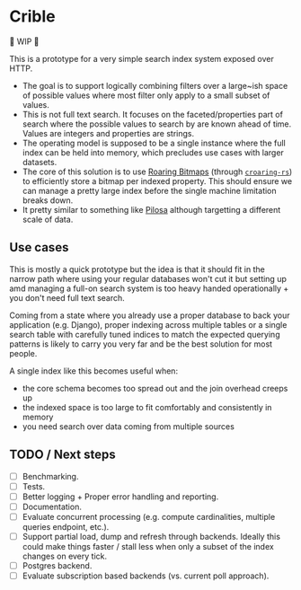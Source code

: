 # Crible

:construction: WIP :construction:

This is a prototype for a very simple search index system exposed over HTTP.

- The goal is to support logically combining filters over a large~ish space of possible values where most filter only apply to a small subset of values.
- This is not full text search. It focuses on the faceted/properties part of search where the possible values to search by are known ahead of time. Values are integers and properties are strings.
- The operating model is supposed to be a single instance where the full index can be held into memory, which precludes use cases with larger datasets.
- The core of this solution is to use [Roaring Bitmaps](https://roaringbitmap.org) (through [`croaring-rs`](https://github.com/saulius/croaring-rs)) to efficiently store a bitmap per indexed property. This should ensure we can manage a pretty large index before the single machine limitation breaks down.
- It pretty similar to something like [Pilosa](https://www.pilosa.com) although targetting a different scale of data.

## Use cases

This is mostly a quick prototype but the idea is that it should fit in the narrow path where using your regular databases won't cut it but setting up amd managing a full-on search system is too heavy handed operationally + you don't need full text search.

Coming from a state where you already use a proper database to back your application (e.g. Django), proper indexing across multiple tables or a single search table with carefully tuned indices to match the expected querying patterns is likely to carry you very far and be the best solution for most people.

A single index like this becomes useful when:

- the core schema becomes too spread out and the join overhead creeps up
- the indexed space is too large to fit comfortably and consistently in memory
- you need search over data coming from multiple sources


## TODO / Next steps

- [ ] Benchmarking.
- [ ] Tests.
- [ ] Better logging + Proper error handling and reporting.
- [ ] Documentation.
- [ ] Evaluate concurrent processing (e.g. compute cardinalities, multiple queries endpoint, etc.).
- [ ] Support partial load, dump and refresh through backends. Ideally this could make things faster / stall less when only a subset of the index changes on every tick.
- [ ] Postgres backend.
- [ ] Evaluate subscription based backends (vs. current poll approach).
